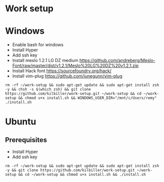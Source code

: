 # Work setup

# Windows

* Enable bash for windows
* Install Hyper
* Add ssh key
* Install meslo 1.2.1 LG DZ medium
  https://github.com/andreberg/Meslo-Font/raw/master/dist/v1.2.1/Meslo%20LG%20DZ%20v1.2.1.zip
* Install Hack font https://sourcefoundry.org/hack/
* Install vim-plug https://github.com/junegunn/vim-plug
```
rm -rf ~/work-setup && sudo apt-get update && sudo apt-get install zsh -y && chsh -s $(which zsh) && git clone https://github.com/kilbiller/work-setup.git ~/work-setup && cd ~/work-setup && chmod u+x install.sh && WINDOWS_USER_DIR="/mnt/c/Users/remy" ./install.sh
```

# Ubuntu

## Prerequisites

* Install Hyper
* Add ssh key

```
rm -rf ~/work-setup && sudo apt-get update && sudo apt-get install zsh -y && git clone https://github.com/kilbiller/work-setup.git ~/work-setup && cd ~/work-setup && chmod u+x install.sh && ./install.sh
```
